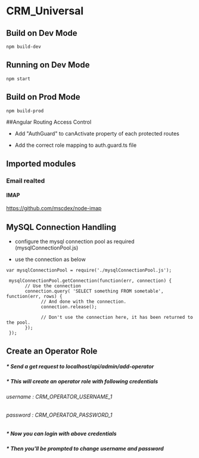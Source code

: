 # CRM_Universal

## Build on Dev Mode

```node
npm build-dev
```

## Running on Dev Mode

```node
npm start
```

## Build on Prod Mode

```node
npm build-prod
```


##Angular Routing Access Control

* Add "AuthGuard" to canActivate property of each protected routes

* Add the correct role mapping to auth.guard.ts file

## Imported modules

### Email realted
#### IMAP
https://github.com/mscdex/node-imap

## MySQL Connection Handling

* configure the mysql connection pool as required (mysqlConnectionPool.js)

* use the connection as below
 ``` node
 var mysqlConnectionPool = require('./mysqlConnectionPool.js');
```
``` node
 mysqlConnectionPool.getConnection(function(err, connection) {
       // Use the connection
       connection.query( 'SELECT something FROM sometable', function(err, rows) {
             // And done with the connection.
             connection.release();
        
             // Don't use the connection here, it has been returned to the pool.
       });
 });
 ```
 
 
 ## Create an Operator Role
 
 ##### * Send a get request to localhost/api/admin/add-operator
  
 ##### * This will create an operator role with following credentials
 
 ###### username : CRM_OPERATOR_USERNAME_1
 ###### password : CRM_OPERATOR_PASSWORD_1
 
 ##### * Now you can login with above credentials
 
 ##### * Then you'll be prompted to change username and password